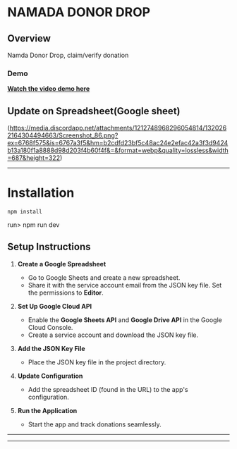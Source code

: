 # NAMADA DONOR DROP

## Overview
Namda Donor Drop, claim/verify donation

### Demo
**[Watch the video demo here](https://vimeo.com/1041464145?share=copy)**

## Update on Spreadsheet(Google sheet)
(https://media.discordapp.net/attachments/1212748968296054814/1320262164304494663/Screenshot_86.png?ex=6768f575&is=6767a3f5&hm=b2cdfd23bf5c48ac24e2efac42a3f3d9424b13a180f1a8888d98d203f4b60f4f&=&format=webp&quality=lossless&width=687&height=322)

---
# Installation
`npm install`

run> npm run dev


## Setup Instructions

1. **Create a Google Spreadsheet**  
   - Go to Google Sheets and create a new spreadsheet.  
   - Share it with the service account email from the JSON key file. Set the permissions to **Editor**.

2. **Set Up Google Cloud API**  
   - Enable the **Google Sheets API** and **Google Drive API** in the Google Cloud Console.  
   - Create a service account and download the JSON key file.  

3. **Add the JSON Key File**  
   - Place the JSON key file in the project directory.  

4. **Update Configuration**  
   - Add the spreadsheet ID (found in the URL) to the app's configuration.  

5. **Run the Application**  
   - Start the app and track donations seamlessly.  

---




---
